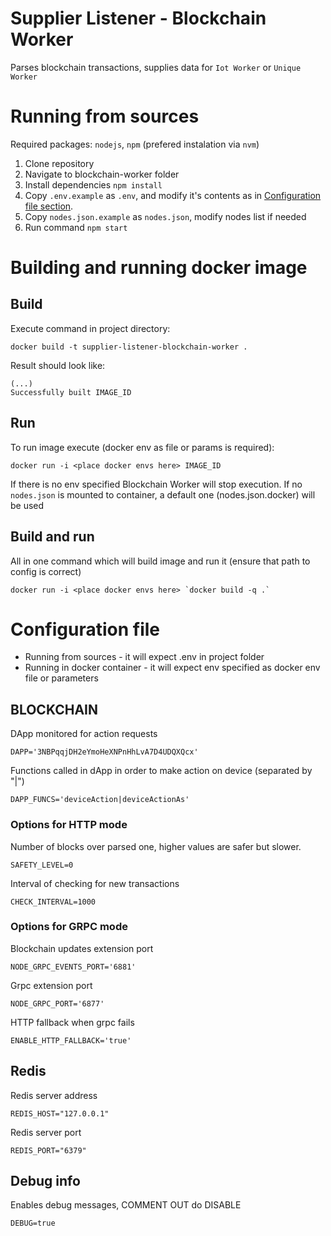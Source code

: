 # Supplier Listener - Blockchain Worker

Parses blockchain transactions, supplies data for `Iot Worker` or `Unique Worker`

# Running from sources

Required packages: `nodejs`, `npm` (prefered instalation via `nvm`)

1. Clone repository
2. Navigate to blockchain-worker folder
3. Install dependencies `npm install`
4. Copy `.env.example` as `.env`, and modify it's contents as in [Configuration file section](#configuration-file).
5. Copy `nodes.json.example` as `nodes.json`, modify nodes list if needed
6. Run command `npm start`

# Building and running docker image

## Build

Execute command in project directory:

```
docker build -t supplier-listener-blockchain-worker .
```

Result should look like:

```
(...)
Successfully built IMAGE_ID
```

## Run

To run image execute (docker env as file or params is required):

```
docker run -i <place docker envs here> IMAGE_ID
```

If there is no env specified Blockchain Worker will stop execution.
If no `nodes.json` is mounted to container, a default one (nodes.json.docker) will be used

## Build and run

All in one command which will build image and run it (ensure that path to config is correct)

```
docker run -i <place docker envs here> `docker build -q .`
```

# Configuration file

- Running from sources - it will expect .env in project folder
- Running in docker container - it will expect env specified as docker env file or parameters

## BLOCKCHAIN

DApp monitored for action requests

```
DAPP='3NBPqqjDH2eYmoHeXNPnHhLvA7D4UDQXQcx'
```

Functions called in dApp in order to make action on device (separated by "|")

```
DAPP_FUNCS='deviceAction|deviceActionAs'
```

### Options for HTTP mode

Number of blocks over parsed one, higher values are safer but slower.

```
SAFETY_LEVEL=0
```

Interval of checking for new transactions

```
CHECK_INTERVAL=1000
```

### Options for GRPC mode

Blockchain updates extension port

```
NODE_GRPC_EVENTS_PORT='6881'
```

Grpc extension port

```
NODE_GRPC_PORT='6877'
```

HTTP fallback when grpc fails

```
ENABLE_HTTP_FALLBACK='true'
```

## Redis

Redis server address

```
REDIS_HOST="127.0.0.1"
```

Redis server port

```
REDIS_PORT="6379"
```

## Debug info

Enables debug messages, COMMENT OUT do DISABLE

```
DEBUG=true
```
